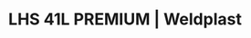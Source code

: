 ---
Filename: "lhs-41l-premium"
Link: "file:/Users/vinayakpatel/Downloads/www.weldplast.cz/lhs-41l-premium"
product_name: "LHS 41L PREMIUM400 V / 2 kW"
product_id: "Obj. číslo:143.281"
title: "LHS 41L PREMIUM | Weldplast"
product_desc: "Druhá generace středně velkých Leister LHS ohřívačů vzduchu využívá stejné technologie jako řada menších ohřívačů Leister LHS 15/21. Nízké náklady na údržbu a dlouhá životnost díky patentované ochraně topných těles.Snadná výměna topných tělesStandardní ovládací rozhraní pro použití s existujícími řídícími jednotkamiLHS PREMIUM – pro manuální regulaci výkonu topného tělesa."
product_specs: "Značka konformity, Značka schválení, Třída ochrany II, NapětíV~400, PříkonW2000, FrekvenceHz50 / 60, Max. teplota°C650, Hmotnostkg0,95, Max. teplota prostředí°C65, Max. vstupní teplota vzduchu°C65"
product_downloads: "TECHNOLOGIE HORKÉHO VZDUCHU - katalog stáhnout , LHS 41 - produkotvý list stáhnout , LHS - manuál CZ stáhnout"
href: "https://www.weldplast.cz/files/katalog-ph-web.pdf, https://www.weldplast.cz/files/katalog-ph-web.pdf, https://www.weldplast.cz/files/lhs-41-produktovy-list.pdf, https://www.weldplast.cz/files/lhs-41-produktovy-list.pdf, https://www.weldplast.cz/files/lhs15-21-41-61-manual-cz.pdf, https://www.weldplast.cz/files/lhs15-21-41-61-manual-cz.pdf"
p_desc_2: "Druhá generace středně velkých Leister LHS ohřívačů vzduchu využívá stejné technologie jako řada menších ohřívačů Leister LHS 15/21. Nízké náklady na údržbu a dlouhá životnost díky patentované ochraně topných těles.Snadná výměna topných tělesStandardní ovládací rozhraní pro použití s existujícími řídícími jednotkamiLHS PREMIUM – pro manuální regulaci výkonu topného tělesa."
accessories: "Adaptér z ø 50,5 mm na ø 62 mmTryska tubulární (ø 50.5 mm) 590 x 420 x 1,7 mmTrubka prodlužovací, násuvná (ø 50.5 mm), 160 x ø 36.5 mm, pro LE 3300Tryska tubulární (ø 50.5 mm) 836 x 660 x 1 mmTryska tubulární (ø 50.5 mm) 900 x 800 x 0,9 mmTryska tubulární (ø 50.5 mm) 460 x 300 x 2 mmVentil redukce vzduchu (LHS 41)Trubka topná s ochranou (LHS 41L)Držák termosondy (LHS 40 / MONO)Příruba připojovací (ø 50.5/70 mm), násuvnáAdaptér (ø 50,5 mm)na ø 36.5 mmTryska reflektorová U (ø 50,5 mm)45 x 250 mm, přímáTryska reflektorová děrovaná (ø 50,5 mm)130 x 150 mm, přímáTryska reflektorová zavírací (ø 50,5 mm)ø 70 mm x 70 mmTryska reflektorová zavírací (ø 50,5 mm)ø 125 mm x 22 mmTryska reflektorová děrovaná (ø 50,5 mm)85 x 85 mm, přímáTryska štěrbinová (ø 50,5 mm)150 x 12 mm, přímáTryska přeplátovací (ø 50 mm)70 x 10 mm, přímáTryska tubulární (ø 50 mm)106 x 162 mm, 90° zahnutáTryska reflektorová děrovaná (ø 50,5 mm)ø 65 mm, přímáTryska přeplátovací (ø 50 mm)300 x 6 mm, přímáTryska štěrbinová (ø 50 mm)150 x 6 mm, přímáTryska štěrbinová (ø 50 mm)100 x 4 mm, přímáTryska přeplátovací (ø 50 mm)45 x 12 mm, 350 mm dlouhá, LHS 41L PREMIUM230 V / 4.4 kWLHS 41L PREMIUM400 V / 2 kWLHS 41L PREMIUM400 V / 5.5 kWLHS 41L PREMIUM400 V / 4.4 kW"
similar_products: "LHS 41L PREMIUM230 V / 4.4 kWLHS 41L PREMIUM400 V / 2 kWLHS 41L PREMIUM400 V / 5.5 kWLHS 41L PREMIUM400 V / 4.4 kW"
---